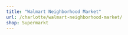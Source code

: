 ```yaml
---
title: "Walmart Neighborhood Market"
url: /charlotte/walmart-neighborhood-market/
shop: Supermarkt
---
```

